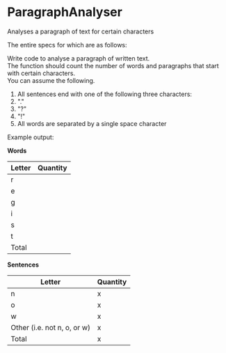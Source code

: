# ParagraphAnalyser
Analyses a paragraph of text for certain characters

The entire specs for which are as follows:

Write code to analyse a paragraph of written text.  
The function should count the number of words and paragraphs that start with certain characters.  
You can assume the following.  
1. All sentences end with one of the following three characters:  
  1. "."  
  2. "?"  
  3. "!"  
2. All words are separated by a single space character  
  
Example output:  
    
**Words**  

| Letter | Quantity |
| ------ | --------- |
| r | |
| e | |
| g | |
| i | |
| s | |
| t | |
| Total | |

**Sentences**  

| Letter | Quantity |
| ------ | --------- |
| n | x |
| o | x |
| w | x |
| Other (i.e. not n, o, or w)| x |
| Total | x |